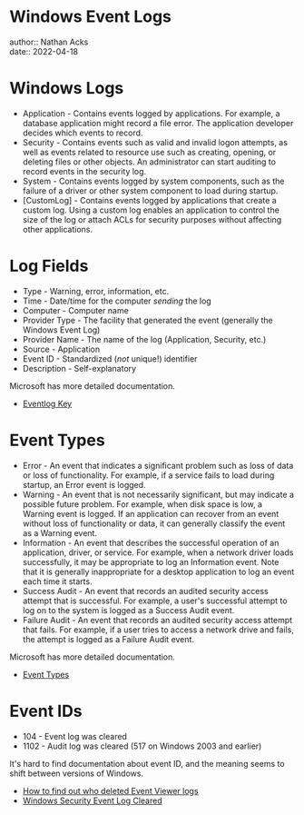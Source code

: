 # Windows Event Logs

author:: Nathan Acks  
date:: 2022-04-18

# Windows Logs

* Application - Contains events logged by applications. For example, a database application might record a file error. The application developer decides which events to record.
* Security - Contains events such as valid and invalid logon attempts, as well as events related to resource use such as creating, opening, or deleting files or other objects. An administrator can start auditing to record events in the security log.
* System - Contains events logged by system components, such as the failure of a driver or other system component to load during startup.
* \[CustomLog\] - Contains events logged by applications that create a custom log. Using a custom log enables an application to control the size of the log or attach ACLs for security purposes without affecting other applications.

# Log Fields

* Type - Warning, error, information, etc.
* Time - Date/time for the computer *sending* the log
* Computer - Computer name
* Provider Type - The facility that generated the event (generally the Windows Event Log)
* Provider Name - The name of the log (Application, Security, etc.)
* Source - Application
* Event ID - Standardized (*not* unique!) identifier
* Description - Self-explanatory

Microsoft has more detailed documentation.

* [Eventlog Key](https://docs.microsoft.com/en-us/windows/win32/eventlog/eventlog-key)

# Event Types

* Error - An event that indicates a significant problem such as loss of data or loss of functionality. For example, if a service fails to load during startup, an Error event is logged.
* Warning - An event that is not necessarily significant, but may indicate a possible future problem. For example, when disk space is low, a Warning event is logged. If an application can recover from an event without loss of functionality or data, it can generally classify the event as a Warning event.
* Information - An event that describes the successful operation of an application, driver, or service. For example, when a network driver loads successfully, it may be appropriate to log an Information event. Note that it is generally inappropriate for a desktop application to log an event each time it starts.
* Success Audit - An event that records an audited security access attempt that is successful. For example, a user's successful attempt to log on to the system is logged as a Success Audit event.
* Failure Audit - An event that records an audited security access attempt that fails. For example, if a user tries to access a network drive and fails, the attempt is logged as a Failure Audit event.

Microsoft has more detailed documentation.

* [Event Types](https://docs.microsoft.com/en-us/windows/win32/eventlog/event-types)

# Event IDs

* 104 - Event log was cleared
* 1102 - Audit log was cleared (517 on Windows 2003 and earlier)

It's hard to find documentation about event ID, and the meaning seems to shift between versions of Windows.

* [How to find out who deleted Event Viewer logs](https://serverfault.com/questions/743575/how-to-find-out-who-deleted-event-viewer-logs)
* [Windows Security Event Log Cleared](https://support.alertlogic.com/hc/articles/115004121423-Windows-Security-Event-Log-Cleared)
